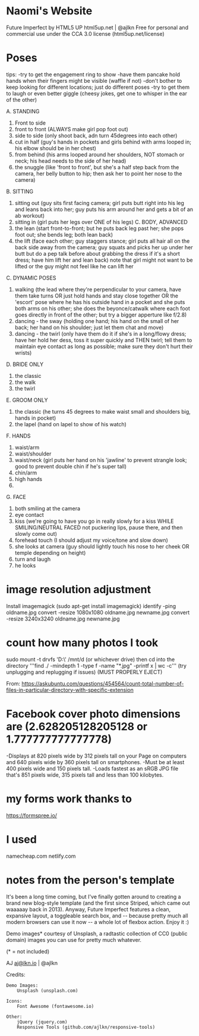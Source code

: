 # Naomi's Website

Future Imperfect by HTML5 UP
html5up.net | @ajlkn
Free for personal and commercial use under the CCA 3.0 license (html5up.net/license)

# Poses
tips:
-try to get the engagement ring to show
-have them pancake hold hands when their fingers might be visible (waffle if not)
-don't bother to keep looking for different locations; just do different poses
-try to get them to laugh or even better giggle (cheesy jokes, get one to whisper in the ear of the other)

A. STANDING
1. Front to side
2. front to front (ALWAYS make girl pop foot out)
3. side to side (only shoot back, adn turn 45degrees into each other)
4. cut in half (guy's hands in pockets and girls behind with arms looped in; his elbow should be in her chest)
5. from behind (his arms looped around her shoulders, NOT stomach or neck; his head needs to the side of her head)
6. the snuggle (like 'front to front', but she's a half step back from the camera, her belly button to hip; then ask her to point her nose to the camera)

B. SITTING
1. sitting out (guy sits first facing camera; girl puts butt right into his leg and leans back into her; guy puts his arm around her and gets a bit of an ab workout)
2. sitting in (girl puts her legs over ONE of his legs)
C. BODY, ADVANCED
1. the lean (start front-to-front; but he puts back leg past her; she pops foot out; she bends leg; both lean back)
2. the lift (face each other; guy staggers stance; girl puts all hair all on the back side away from the camera; guy squats and picks her up under her butt but do a pep talk before about grabbing the dress if it's a short dress; have him lift her and lean back) note that girl might not want to be lifted or the guy might not feel like he can lift her

C. DYNAMIC POSES
1. walking (the lead where they're perpendicular to your camera, have them take turns OR just hold hands and stay close together OR the 'escort' pose where he has his outside hand in a pocket and she puts both arms on his other; she does the beyonce/catwalk where each foot goes directly in front of the other; but try a bigger apperture like f/2.8)
2. dancing - the sway (holding one hand; his hand on the small of her back; her hand on his shoulder; just let them chat and move)
3. dancing - the twirl (only have them do it if she's in a long/flowy dress; have her hold her dess, toss it super quickly and THEN twirl; tell them to  maintain eye contact as long as possible; make sure they don't hurt their wrists)

D. BRIDE ONLY
1. the classic
2. the walk
3. the twirl

E. GROOM ONLY
1. the classic (he turns 45 degrees to make waist small and shoulders big, hands in pocket)
2. the lapel (hand on lapel to show of his watch)

F. HANDS
1. waist/arm
2. waist/shoulder
3. waist/neck (girl puts her hand on his 'jawline' to prevent strangle look; good to prevent double chin if he's super tall)
4. chin/arm
5. high hands
6.

G. FACE
1. both smiling at the camera
2. eye contact
3. kiss (we're going to have you go in really slowly for a kiss WHILE SMILING/NEUTRAL FACED not puckering lips, pause there, and then slowly come out)
4. forehead touch (I should adjust my voice/tone and slow down)
5. she looks at camera (guy should lightly touch his nose to her cheek OR temple depending on height)
6. turn and laugh
7. he looks

# image resolution adjustment

Install imagemagick (sudo apt-get install imagemagick)
identify -ping oldname.jpg
convert -resize 1080x1080 oldname.jpg newname.jpg
convert -resize 3240x3240 oldname.jpg newname.jpg

# count how many photos I took

sudo mount -t drvfs 'D:\\' /mnt/d (or whichever drive)
then cd into the directory
'''find ./ -mindepth 1 -type f -name "\*.jpg" -printf x | wc -c'''
(try unplugging and replugging if issues)
(MUST PROPERLY EJECT)

From: <https://askubuntu.com/questions/454564/count-total-number-of-files-in-particular-directory-with-specific-extension>

# Facebook cover photo dimensions are (2.628205128205128 or 1.777777777777778)

\-Displays at 820 pixels wide by 312 pixels tall on your Page on computers and 640 pixels wide by 360 pixels tall on smartphones.
\-Must be at least 400 pixels wide and 150 pixels tall.
\-Loads fastest as an sRGB JPG file that's 851 pixels wide, 315 pixels tall and less than 100 kilobytes.

# my forms work thanks to

<https://formspree.io/>

# I used
namecheap.com
netlify.com

# notes from the person's template

It's been a long time coming, but I've finally gotten around to creating a brand new
blog-style template (and the first since Striped, which came out waaaaay back in 2013).
Anyway, Future Imperfect features a clean, expansive layout, a toggleable search box,
and -- because pretty much all modern browsers can use it now -- a whole lot of flexbox
action. Enjoy it :)

Demo images\* courtesy of Unsplash, a radtastic collection of CC0 (public domain) images
you can use for pretty much whatever.

(\* = not included)

AJ
aj@lkn.io | @ajlkn

Credits:

    Demo Images:
    	Unsplash (unsplash.com)

    Icons:
    	Font Awesome (fontawesome.io)

    Other:
    	jQuery (jquery.com)
    	Responsive Tools (github.com/ajlkn/responsive-tools)
